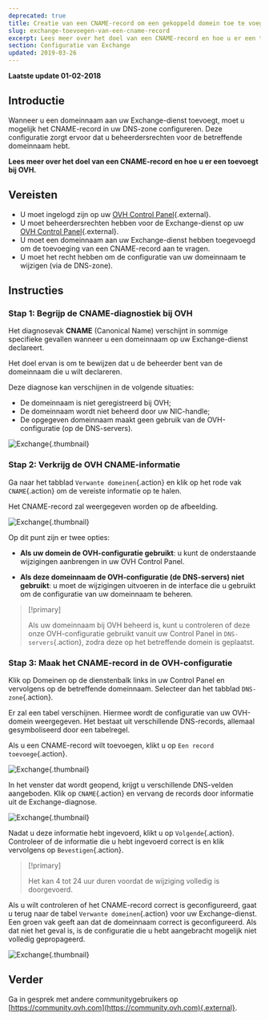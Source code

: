 ```yaml
---
deprecated: true
title: Creatie van een CNAME-record om een gekoppeld domein toe te voegen
slug: exchange-toevoegen-van-een-cname-record
excerpt: Lees meer over het doel van een CNAME-record en hoe u er een toevoegt bij OVH
section: Configuratie van Exchange
updated: 2019-03-26
---
```


**Laatste update 01-02-2018**

## Introductie

Wanneer u een domeinnaam aan uw Exchange-dienst toevoegt, moet u mogelijk het CNAME-record in uw DNS-zone configureren. Deze configuratie zorgt ervoor dat u beheerdersrechten voor de betreffende domeinnaam hebt.

**Lees meer over het doel van een CNAME-record en hoe u er een toevoegt bij OVH.**

## Vereisten

- U moet ingelogd zijn op uw [OVH Control Panel](https://www.ovh.com/auth/?action=gotomanager&from=https://www.ovh.nl/&ovhSubsidiary=nl){.external}.
- U moet beheerdersrechten hebben voor de Exchange-dienst op uw [OVH Control Panel](https://www.ovh.com/auth/?action=gotomanager&from=https://www.ovh.nl/&ovhSubsidiary=nl){.external}.
- U moet een domeinnaam aan uw Exchange-dienst hebben toegevoegd om de toevoeging van een CNAME-record aan te vragen.
- U moet het recht hebben om de configuratie van uw domeinnaam te wijzigen (via de DNS-zone).

## Instructies

### Stap 1: Begrijp de CNAME-diagnostiek bij OVH

Het diagnosevak **CNAME** (Canonical Name) verschijnt in sommige specifieke gevallen wanneer u een domeinnaam op uw Exchange-dienst declareert.

Het doel ervan is om te bewijzen dat u de beheerder bent van de domeinnaam die u wilt declareren.

Deze diagnose kan verschijnen in de volgende situaties:

- De domeinnaam is niet geregistreerd bij OVH;
- De domeinnaam wordt niet beheerd door uw NIC-handle;
- De opgegeven domeinnaam maakt geen gebruik van de OVH-configuratie (op de DNS-servers).

![Exchange](images/cname_exchange_diagnostic.png){.thumbnail}

### Stap 2: Verkrijg de OVH CNAME-informatie 

Ga naar het tabblad `Verwante domeinen`{.action} en klik op het rode vak `CNAME`{.action} om de vereiste informatie op te halen.

Het CNAME-record zal weergegeven worden op de afbeelding.

![Exchange](images/cname_exchange_informations.png){.thumbnail}

Op dit punt zijn er twee opties:

- **Als uw domein de OVH-configuratie gebruikt**: u kunt de onderstaande wijzigingen aanbrengen in uw OVH Control Panel.

- **Als deze domeinnaam de OVH-configuratie (de DNS-servers) niet gebruikt**: u moet de wijzigingen uitvoeren in de interface die u gebruikt om de configuratie van uw domeinnaam te beheren.

> [!primary]
>
> Als uw domeinnaam bij OVH beheerd is, kunt u controleren of deze onze OVH-configuratie gebruikt vanuit uw Control Panel in `DNS-servers`{.action}, zodra deze op het betreffende domein is geplaatst.
>

### Stap 3: Maak het CNAME-record in de OVH-configuratie

Klik op Domeinen op de dienstenbalk links in uw Control Panel en vervolgens op de betreffende domeinnaam. Selecteer dan het tabblad `DNS-zone`{.action}.

Er zal een tabel verschijnen.  Hiermee wordt de configuratie van uw OVH-domein weergegeven. Het bestaat uit verschillende DNS-records, allemaal gesymboliseerd door een tabelregel.

Als u een CNAME-record wilt toevoegen, klikt u op `Een record toevoege`{.action}.

![Exchange](images/cname_exchange_add_entry_step1.png){.thumbnail}

In het venster dat wordt geopend, krijgt u verschillende DNS-velden aangeboden. Klik op `CNAME`{.action} en vervang de records door informatie uit de Exchange-diagnose.

![Exchange](images/cname_add_entry_dns_zone.png){.thumbnail}

Nadat u deze informatie hebt ingevoerd, klikt u op `Volgende`{.action}. Controleer of de informatie die u hebt ingevoerd correct is en klik vervolgens op `Bevestigen`{.action}.

> [!primary]
>
> Het kan 4 tot 24 uur duren voordat de wijziging volledig is doorgevoerd.
>

Als u wilt controleren of het CNAME-record correct is geconfigureerd, gaat u terug naar de tabel `Verwante domeinen`{.action} voor uw Exchange-dienst. Een groen vak geeft aan dat de domeinnaam correct is geconfigureerd. Als dat niet het geval is, is de configuratie die u hebt aangebracht mogelijk niet volledig gepropageerd.

![Exchange](images/cname_exchange_diagnostic_green.png){.thumbnail}

## Verder

Ga in gesprek met andere communitygebruikers op [https://community.ovh.com](https://community.ovh.com){.external}.